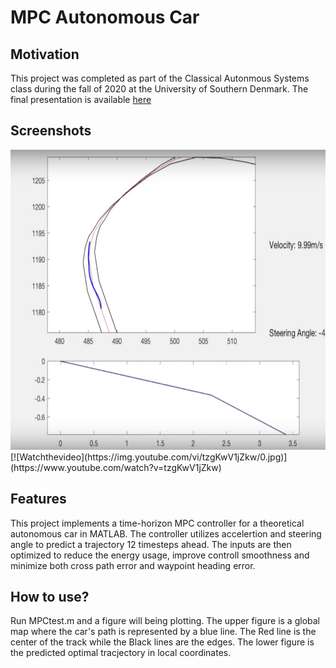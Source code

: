 # MPC Autonomous Car

## Motivation
This project was completed as part of the Classical Autonmous Systems class during the fall of 2020 at the University of Southern Denmark. The final presentation is available [here](FinalPresentation.pdf)

## Screenshots
<img src="./Overleaf pictures/MPC Plot.png" width="854" height="480" />
[![Watchthevideo](https://img.youtube.com/vi/tzgKwV1jZkw/0.jpg)](https://www.youtube.com/watch?v=tzgKwV1jZkw)

## Features
This project implements a time-horizon MPC controller for a theoretical autonomous car in MATLAB. The controller utilizes accelertion and steering angle to predict a trajectory 12 timesteps ahead. The inputs are then optimized to reduce the energy usage, improve controll smoothness and minimize both cross path error and waypoint heading error. 

## How to use?
Run MPCtest.m and a figure will being plotting. The upper figure is a global map where the car's path is represented by a blue line. The Red line is the center of the track while the Black lines are the edges. The lower figure is the predicted optimal tracjectory in local coordinates.
